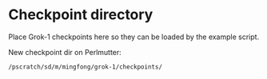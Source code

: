 # Checkpoint directory

Place Grok-1 checkpoints here so they can be loaded by the example script.

New checkpoint dir on Perlmutter:
```
/pscratch/sd/m/mingfong/grok-1/checkpoints/
```
